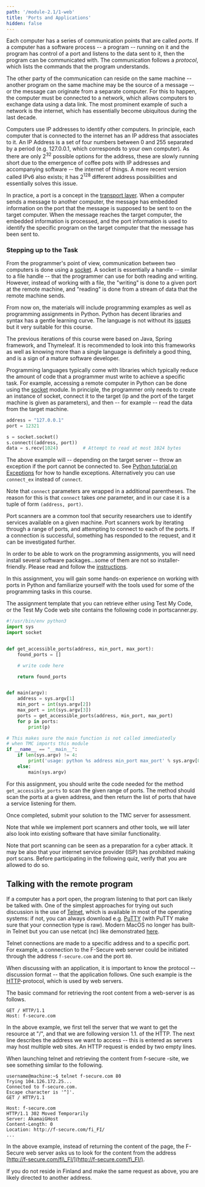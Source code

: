 ```yaml
---
path: '/module-2.1/1-web'
title: 'Ports and Applications'
hidden: false
---
```



Each computer has a series of communication points that are called
*ports*. If a computer has a software process -- a program -- running on
it and the program has control of a port and listens to the data sent to it,
then the program can be communicated with. The communication follows a
*protocol*, which lists the commands that the program understands.


The other party of the communication can reside on the same machine -- another
program on the same machine may be the source of a message -- or the message
can originate from a separate computer. For this to happen, the computer must
be connected to a network, which allows computers to exchange data using a data
link. The most prominent example of such a network is the internet, which has
essentially become ubiquitous during the last decade.

<p>Computers use IP addresses to identify other computers. In principle, each
computer that is connected to the internet has an IP address that associates to
it. An IP Address is a set of four numbers between 0 and 255 separated by a
period (e.g. 127.0.0.1, which corresponds to your own computer). As there are
only 2<sup>32</sup> possible options for the address, these are slowly running
short due to the emergence of coffee pots with IP addresses and accompanying
software -- the internet of things. A more recent version called IPv6 also
exists; it has 2<sup>128</sup> different address possibilities and essentially
solves this issue.</p>


<text-box variant=emph name="Ports... really?">

In practice, a port is a concept in the [transport
layer](https://en.wikipedia.org/wiki/Transport_layer). When a computer sends a
message to another computer, the message has embedded information on the port
that the message is supposed to be sent to on the target computer. When the
message reaches the target computer, the embedded information is processed, and
the port information is used to identify the specific program on the target
computer that the message has been sent to.

</text-box>


### Stepping up to the Task

From the programmer's point of view, communication between two computers is
done using a [socket](https://en.wikipedia.org/wiki/Network_socket). A socket
is essentially a handle -- similar to a file handle -- that the programmer can
use for both reading and writing. However, instead of working with a file, the
"writing" is done to a given port at the remote machine, and "reading" is done
from a stream of data that the remote machine sends.

<text-box variant=emph name="Coding horror: they're asking me to do Python?!!">

From now on, the materials will include programming examples as well as
programming assignments in Python. Python has decent libraries and syntax has a gentle
learning curve. The language is not without its [issues](https://wiki.theory.org/index.php/YourLanguageSucks)
but it very suitable for this course.

The previous iterations of this course were based on Java, Spring framework, and Thymeleaf.
It is recommended to look into this frameworks as well as knowing more than a single
language is definitely a good thing, and is a sign of a mature software developer.

</text-box>

Programming languages typically come with libraries which typically reduce the
amount of code that a programmer must write to achieve a specific task. For
example, accessing a remote computer in Python can be done using the
[socket](https://docs.python.org/3/library/socket.html) module.
In principle, the programmer only needs to create an
instance of socket, connect it to the target (ip and the port of the
target machine is given as parameters), and then -- for example -- read the data from
the target machine.

```python
address = "127.0.0.1"
port = 12321

s = socket.socket()
s.connect((address, port))
data = s.recv(1024)         # Attempt to read at most 1024 bytes
```

The above example will -- depending on the target server -- throw an exception
if the port cannot be connected to. See [Python tutorial on
Exceptions](https://docs.python.org/3/tutorial/errors.html)
for how to handle exceptions. Alternatively you can use `connect_ex`
instead of `connect`.

Note that `connect` parameters are wrapped in a additional parentheses.
The reason for this is that `connect` takes _one_ parameter, and in our case
it is a tuple of form `(address, port)`.

Port scanners are a common tool that security researchers use to identify
services available on a given machine. Port scanners work by iterating through
a range of ports, and attempting to connect to each of the ports. If a
connection is successful, something has responded to the request, and it can be
investigated further.


<text-box variant=emph name="Getting the tools ready">

In order to be able to work on the programming assignments, you will need
install several software packages...some of them are not so installer-friendly.
Please read and follow the [instructions](/installation-guide).

</text-box>


<programming-exercise name="Port Scanner" tmcname='part1-01.portscanner'>

In this assignment, you will gain some hands-on experience on working with
ports in Python and familiarize yourself with the tools used for some of the
programming tasks in this course.

The assignment template that you can retrieve either using Test My Code, or the
Test My Code web site contains the following code in portscanner.py.

```python
#!/usr/bin/env python3
import sys
import socket


def get_accessible_ports(address, min_port, max_port):
    found_ports = []

    # write code here

    return found_ports


def main(argv):
    address = sys.argv[1]
    min_port = int(sys.argv[2])
    max_port = int(sys.argv[3])
    ports = get_accessible_ports(address, min_port, max_port)
    for p in ports:
        print(p)

# This makes sure the main function is not called immediatedly
# when TMC imports this module
if __name__ == "__main__":
    if len(sys.argv) != 4:
        print('usage: python %s address min_port max_port' % sys.argv[0])
    else:
        main(sys.argv)

```

For this assignment, you should write the code needed for the method
`get_accessible_ports` to scan the given range of ports. The method
should scan the ports at a given address, and then return the list of ports
that have a service listening for them.

Once completed, submit your solution to the TMC server for assessment.

Note that while we implement port scanners and other tools, we will later also
look into existing software that have similar functionality.

</programming-exercise>

Note that port scanning can be seen as a preparation for a cyber attack. It
may be also that your internet service provider (ISP) has prohibited making
port scans. Before participating in the following quiz, verify that you are
allowed to do so.




## Talking with the remote program

If a computer has a port open, the program listening to that port can likely be
talked with. One of the simplest approaches for trying out such discussion is
the use of [Telnet](https://en.wikipedia.org/wiki/Telnet), which is available
in most of the operating systems: if not, you can always download e.g.
[PuTTY](https://en.wikipedia.org/wiki/PuTTY) (with PuTTY make sure that your connection type is raw). Modern MacOS no longer has built-in Telnet
but you can use netcat (nc) like demonstrated [here](https://medium.com/ayuth/bring-telnet-back-on-macos-high-sierra-11de98de1544).

Telnet connections are made to a specific address and to a specific port. For
example, a connection to the F-Secure web server could be initiated through the
address `f-secure.com` and the port `80`.

When discussing with an application, it is important to know the protocol --
discussion format -- that the application follows. One such example is the
[HTTP](https://en.wikipedia.org/wiki/Hypertext_Transfer_Protocol)-protocol,
which is used by web servers.

The basic command for retrieving the root content from a web-server is as follows.

```HTTP
GET / HTTP/1.1
Host: f-secure.com
```

In the above example, we first tell the server that we want to get the resource
at "/", and that we are following version 1.1. of the HTTP. The next line
describes the address we want to access -- this is entered as servers may host
multiple web sites. An HTTP request is ended by two empty lines.

When launching telnet and retrieving the content from f-secure -site, we see
something similar to the following.

```HTTP
username@machine:~$ telnet f-secure.com 80
Trying 104.126.172.25...
Connected to f-secure.com.
Escape character is '^]'.
GET / HTTP/1.1

Host: f-secure.com
HTTP/1.1 302 Moved Temporarily
Server: AkamaiGHost
Content-Length: 0
Location: http://f-secure.com/fi_FI/
...
```

In the above example, instead of returning the content of the page, the
F-Secure web server asks us to look for the content from the address
[http://f-secure.com/fi\_FI/](http://f-secure.com/fi_FI/).

<text-box variant=emph name="Ohh.. Some logic in that server?">
If you do not reside in Finland and make the same request as above, you are likely directed to another address.
</text-box>

<quiz id="50d97b82-0554-5ff7-a9c0-e10f88202e2c"></quiz>

<quiz id="ec7731bc-9f39-54a8-b4fc-94dd5d3f94a2"></quiz>

